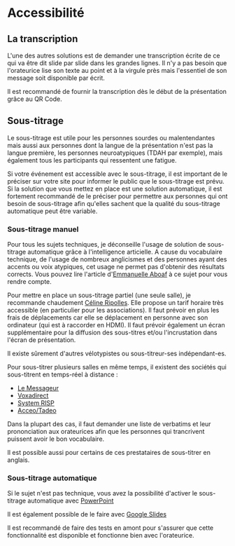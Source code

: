 # Accessibilité

## La transcription

L'une des autres solutions est de demander une transcription écrite de ce qui va être dit slide par slide dans les grandes lignes. Il n'y a pas besoin que l'orateurice lise son texte au point et à la virgule près mais l'essentiel de son message soit disponible par écrit.

Il est recommandé de fournir la transcription dès le début de la présentation grâce au QR Code.

## Sous-titrage

Le sous-titrage est utile pour les personnes sourdes ou malentendantes mais aussi aux personnes dont la langue de la présentation n'est pas la langue première, les personnes neuroatypiques (TDAH par exemple), mais également tous les participants qui ressentent une fatigue.

Si votre événement est accessible avec le sous-titrage, il est important de le préciser sur votre site pour informer le public que le sous-titrage est prévu.
Si la solution que vous mettez en place est une solution automatique, il est fortement recommandé de le préciser pour permettre aux personnes qui ont besoin de sous-titrage afin qu'elles sachent que la qualité du sous-titrage automatique peut être variable.

### Sous-titrage manuel

Pour tous les sujets techniques, je déconseille l'usage de solution de sous-titrage automatique grâce à l'intelligence articielle.
A cause du vocabulaire technique, de l'usage de nombreux anglicismes et des personnes ayant des accents ou voix atypiques, cet usage ne permet pas d'obtenir des résultats corrects. Vous pouvez lire l'article d'[Emmanuelle Aboaf](https://emmanuelle-aboaf.netlify.app/blog/article/les-sous-titres-automatiques-a-devoxx) à ce sujet pour vous rendre compte.

Pour mettre en place un sous-titrage partiel (une seule salle), je recommande chaudement [Céline Ripolles](https://celineripolles.com).
Elle propose un tarif horaire très accessible (en particulier pour les associations). Il faut prévoir en plus les frais de déplacements
car elle se déplacement en personne avec son ordinateur (qui est à raccorder en HDMI). Il faut prévoir également un écran
supplémentaire pour la diffusion des sous-titres et/ou l'incrustation dans l'écran de présentation.

Il existe sûrement d'autres vélotypistes ou sous-titreur-ses indépendant-es.

Pour sous-titrer plusieurs salles en même temps, il existent des sociétés qui sous-titrent en temps-réel à distance :

- [Le Messageur](https://www.lemessageur.com)
- [Voxadirect](https://www.voxadirect.com/le-sous-titrage-en-presentiel)
- [System RISP](https://systemerisp.com/)
- [Acceo/Tadeo](https://www.acceo-tadeo.fr/pages/prestations-a-la-carte/acceo-events.html)

Dans la plupart des cas, il faut demander une liste de verbatims et leur prononciation aux orateurices afin que les personnes qui trancrivent puissent avoir le bon vocabulaire.

Il est possible aussi pour certains de ces prestataires de sous-titrer en anglais.

### Sous-titrage automatique

Si le sujet n'est pas technique, vous avez la possibilité d'activer le sous-titrage automatique avec [PowerPoint](https://support.microsoft.com/fr-fr/office/pr%C3%A9sentez-avec-des-l%C3%A9gendes-ou-des-sous-titres-automatiques-et-en-temps-r%C3%A9eldans-powerpoint-68d20e49-aec3-456a-939d-34a79e8ddd5f)

Il est également possible de le faire avec [Google Slides](https://support.google.com/docs/answer/9109474?hl=fr-FR)

Il est recommandé de faire des tests en amont pour s'assurer que cette fonctionnalité est disponible et fonctionne bien avec l'orateurice.
